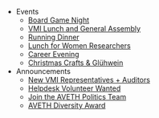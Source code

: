 * Events
  * [Board Game Night](#board-game-night)
  * [VMI Lunch and General Assembly](#vmi-lunch-general-assembly)
  * [Running Dinner](#running-dinner)
  * [Lunch for Women Researchers](#csnow-vmi-lunch-for-women-researchers)
  * [Career Evening](#career-evening)
  * [Christmas Crafts & Glühwein](#save-the-date-christmas-crafts-gluhwein)
* Announcements
  * [New VMI Representatives + Auditors](#new-vmi-representatives-auditors)
  * [Helpdesk Volunteer Wanted](#helpdesk-volunteer-wanted)
  * [Join the AVETH Politics Team](#join-the-aveth-politics-team)
  * [AVETH Diversity Award](#aveth-diversity-award)

